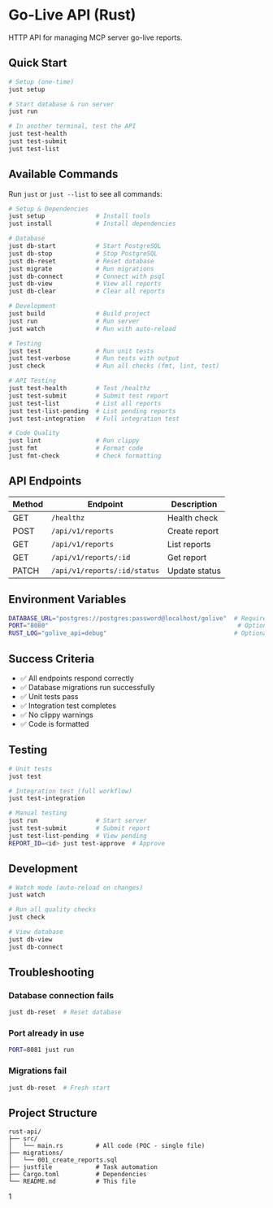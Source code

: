 # Go-Live API (Rust)

HTTP API for managing MCP server go-live reports.

## Quick Start

```bash
# Setup (one-time)
just setup

# Start database & run server
just run

# In another terminal, test the API
just test-health
just test-submit
just test-list
```

## Available Commands

Run `just` or `just --list` to see all commands:

```bash
# Setup & Dependencies
just setup              # Install tools
just install            # Install dependencies

# Database
just db-start           # Start PostgreSQL
just db-stop            # Stop PostgreSQL
just db-reset           # Reset database
just migrate            # Run migrations
just db-connect         # Connect with psql
just db-view            # View all reports
just db-clear           # Clear all reports

# Development
just build              # Build project
just run                # Run server
just watch              # Run with auto-reload

# Testing
just test               # Run unit tests
just test-verbose       # Run tests with output
just check              # Run all checks (fmt, lint, test)

# API Testing
just test-health        # Test /healthz
just test-submit        # Submit test report
just test-list          # List all reports
just test-list-pending  # List pending reports
just test-integration   # Full integration test

# Code Quality
just lint               # Run clippy
just fmt                # Format code
just fmt-check          # Check formatting
```

## API Endpoints

| Method | Endpoint | Description |
|--------|----------|-------------|
| GET | `/healthz` | Health check |
| POST | `/api/v1/reports` | Create report |
| GET | `/api/v1/reports` | List reports |
| GET | `/api/v1/reports/:id` | Get report |
| PATCH | `/api/v1/reports/:id/status` | Update status |

## Environment Variables

```bash
DATABASE_URL="postgres://postgres:password@localhost/golive"  # Required
PORT="8080"                                                    # Optional
RUST_LOG="golive_api=debug"                                   # Optional
```

## Success Criteria

- ✅ All endpoints respond correctly
- ✅ Database migrations run successfully
- ✅ Unit tests pass
- ✅ Integration test completes
- ✅ No clippy warnings
- ✅ Code is formatted

## Testing

```bash
# Unit tests
just test

# Integration test (full workflow)
just test-integration

# Manual testing
just run                # Start server
just test-submit        # Submit report
just test-list-pending  # View pending
REPORT_ID=<id> just test-approve  # Approve
```

## Development

```bash
# Watch mode (auto-reload on changes)
just watch

# Run all quality checks
just check

# View database
just db-view
just db-connect
```

## Troubleshooting

### Database connection fails

```bash
just db-reset  # Reset database
```

### Port already in use

```bash
PORT=8081 just run
```

### Migrations fail

```bash
just db-reset  # Fresh start
```

## Project Structure

```
rust-api/
├── src/
│   └── main.rs         # All code (POC - single file)
├── migrations/
│   └── 001_create_reports.sql
├── justfile            # Task automation
├── Cargo.toml          # Dependencies
└── README.md           # This file
```
1